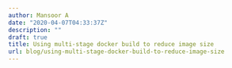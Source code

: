 ```yaml
---
author: Mansoor A
date: "2020-04-07T04:33:37Z"
description: ""
draft: true
title: Using multi-stage docker build to reduce image size
url: blog/using-multi-stage-docker-build-to-reduce-image-size
---
```





